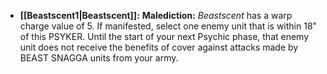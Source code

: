 - **[[Beastscent1\|Beastscent]]:** **Malediction:** _Beastscent_ has a warp charge value of 5. If manifested, select one enemy unit that is within 18" of this PSYKER. Until the start of your next Psychic phase, that enemy unit does not receive the benefits of cover against attacks made by BEAST SNAGGA units from your army.